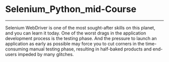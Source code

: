 # Selenium_Python_mid-Course

***

Selenium WebDriver is one of the most sought-after skills on this planet, and you can learn it today. One of the worst drags in the application development process is the testing phase. And the pressure to launch an application as early as possible may force you to cut corners in the time-consuming manual testing phase, resulting in half-baked products and end-users impeded by many glitches.
